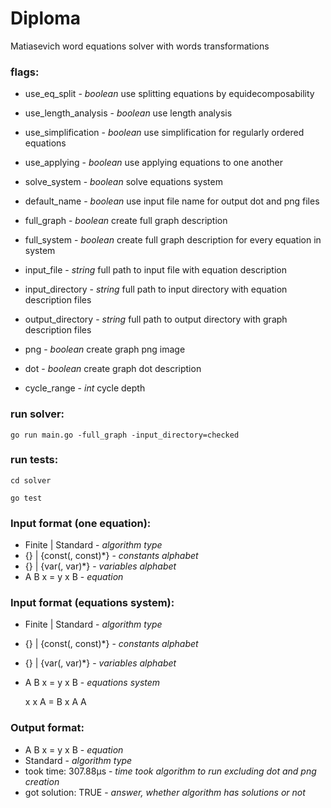 # Diploma

Matiasevich word equations solver with words transformations

### flags:

- use_eq_split - 
*boolean* use splitting equations by equidecomposability

- use_length_analysis - 
*boolean* use length analysis

- use_simplification - 
*boolean* use simplification for regularly ordered equations

- use_applying -
*boolean* use applying equations to one another

- solve_system - 
*boolean* solve equations system

- default_name - 
*boolean* use input file name for output dot and png files

- full_graph - 
*boolean* create full graph description

- full_system - 
*boolean* create full graph description for every equation in system

- input_file - 
*string* full path to input file with equation description

- input_directory - 
*string* full path to input directory with equation description files

- output_directory - 
*string* full path to output directory with graph description files

- png - 
*boolean* create graph png image

- dot - 
*boolean* create graph dot description

- cycle_range - 
*int* cycle depth

### run solver:

` go run main.go -full_graph -input_directory=checked `

### run tests:

` cd solver `

`go test `


### Input format (one equation):

- Finite | Standard - *algorithm type*
- {} | {const(, const)*}  - *constants alphabet*
- {} | {var(, var)*} - *variables alphabet*
- A B x = y x B - *equation*

### Input format (equations system):

- Finite | Standard - *algorithm type*
- {} | {const(, const)*}  - *constants alphabet*
- {} | {var(, var)*} - *variables alphabet*
- A B x = y x B - *equations system*

  x x A = B x A A

### Output format:

- A B x = y x B - *equation*
- Standard - *algorithm type*
- took time: 307.88µs - *time took algorithm to run excluding dot and png creation*
- got solution: TRUE - *answer, whether algorithm has solutions or not*